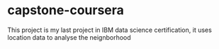 # capstone-coursera
This project is my last project in IBM data science certification, it uses location data to analyse the neignborhood 
